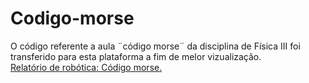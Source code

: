 # Codigo-morse
O código referente a aula ¨código morse¨ da disciplina de Física III foi transferido para esta plataforma a fim de melor vizualização.  
[Relatório de robótica: Código morse.](https://docs.google.com/document/d/1cUlcVvnNuExKNpmfMxPrjR80LBOU1bk9S8ArATDyKMw/edit?usp=sharing)